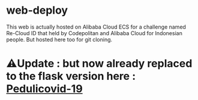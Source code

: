 # web-deploy

This web is actually hosted on Alibaba Cloud ECS for a challenge named Re-Cloud ID that held by Codepolitan and Alibaba Cloud for Indonesian people.
But hosted here too for git cloning.

# ⚠️Update : but now already replaced to the flask version here : [Pedulicovid-19](http://47.254.242.132/)
